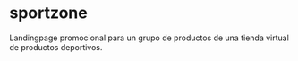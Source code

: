 # sportzone
Landingpage promocional para un grupo de productos de una tienda virtual de productos deportivos.
